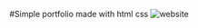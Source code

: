 #Simple portfolio made with html css
![website](https://github.com/leonardosfilho/leonardo-portfolio/assets/83432793/0e61dab7-d964-41a4-a7e1-720aa9fb7f93)
